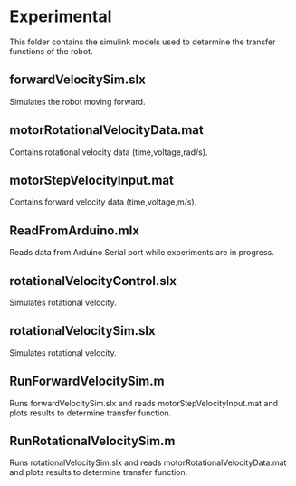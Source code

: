 # Experimental
This folder contains the simulink models used to determine the transfer functions of the robot.

## forwardVelocitySim.slx
Simulates the robot moving forward.

## motorRotationalVelocityData.mat
Contains rotational velocity data (time,voltage,rad/s).

## motorStepVelocityInput.mat
Contains forward velocity data (time,voltage,m/s).

## ReadFromArduino.mlx
Reads data from Arduino Serial port while experiments are in progress. 

## rotationalVelocityControl.slx
Simulates rotational velocity.

## rotationalVelocitySim.slx
Simulates rotational velocity.

## RunForwardVelocitySim.m
Runs forwardVelocitySim.slx and reads motorStepVelocityInput.mat and plots results to determine transfer function.

## RunRotationalVelocitySim.m
Runs rotationalVelocitySim.slx and reads motorRotationalVelocityData.mat and plots results to determine transfer function.


